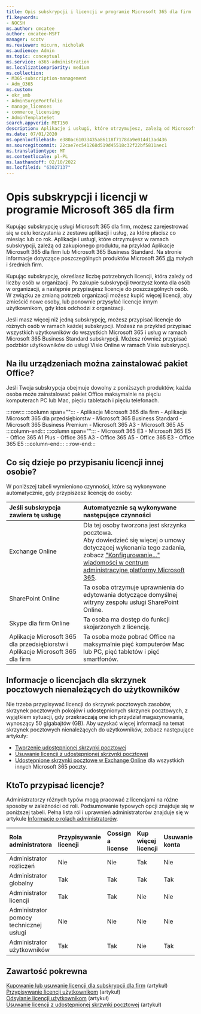 ```yaml
---
title: Opis subskrypcji i licencji w programie Microsoft 365 dla firm
f1.keywords:
- NOCSH
ms.author: cmcatee
author: cmcatee-MSFT
manager: scotv
ms.reviewer: micurn, nicholak
ms.audience: Admin
ms.topic: conceptual
ms.service: o365-administration
ms.localizationpriority: medium
ms.collection:
- M365-subscription-management
- Adm_O365
ms.custom:
- okr_smb
- AdminSurgePortfolio
- manage_licenses
- commerce_licensing
- AdminTemplateSet
search.appverid: MET150
description: Aplikacje i usługi, które otrzymujesz, zależą od Microsoft 365 zakupionego produktu, na przykład od Aplikacje Microsoft 365 dla firm.
ms.date: 07/01/2020
ms.openlocfilehash: e380ac61033435a86118f7178da9e014d13ad436
ms.sourcegitcommit: 22cae7ec541268d519d45518c32f22bf5811aec1
ms.translationtype: MT
ms.contentlocale: pl-PL
ms.lasthandoff: 02/10/2022
ms.locfileid: "63027137"
---
```

# <a name="understand-subscriptions-and-licenses-in-microsoft-365-for-business"></a>Opis subskrypcji i licencji w programie Microsoft 365 dla firm

Kupując subskrypcję usługi Microsoft 365 dla firm, możesz zarejestrować się w celu korzystania z zestawu aplikacji i usług, za które płacisz co miesiąc lub co rok. Aplikacje i usługi, które otrzymujesz w ramach subskrypcji, zależą od zakupionego produktu, na przykład Aplikacje Microsoft 365 dla firm lub Microsoft 365 Business Standard. Na stronie informacje dotyczące poszczególnych produktów Microsoft 365 [dla](https://products.office.com/compare-all-microsoft-office-products?&activetab=tab:primaryr1) małych i średnich firm.

Kupując subskrypcję, określasz liczbę potrzebnych licencji, która zależy od liczby osób w organizacji. Po zakupie subskrypcji tworzysz konta dla osób w organizacji, a następnie przypisujesz licencje do poszczególnych osób. W związku ze zmianą potrzeb organizacji możesz kupić więcej licencji, aby zmieścić nowe osoby, lub ponownie przysyłać licencje innym użytkownikom, gdy ktoś odchodzi z organizacji.

Jeśli masz więcej niż jedną subskrypcję, możesz przypisać licencje do różnych osób w ramach każdej subskrypcji. Możesz na przykład przypisać wszystkich użytkowników do wszystkich Microsoft 365 i usług w ramach Microsoft 365 Business Standard subskrypcji. Możesz również przypisać podzbiór użytkowników do usługi Visio Online w ramach Visio subskrypcji.

## <a name="how-many-devices-can-people-install-office-on"></a>Na ilu urządzeniach można zainstalować pakiet Office?

Jeśli Twoja subskrypcja obejmuje dowolny z poniższych produktów, każda osoba może zainstalować pakiet Office maksymalnie na pięciu komputerach PC lub Mac, pięciu tabletach i pięciu telefonach.

:::row:::
   :::column span="":::
        - Aplikacje Microsoft 365 dla firm - Aplikacje Microsoft 365 dla przedsiębiorstw - Microsoft 365 Business Standard - Microsoft 365 Business Premium       - Microsoft 365 A3 - Microsoft 365 A5
   :::column-end:::
   :::column span="":::
        - Microsoft 365 E3 - Microsoft 365 E5 - Office 365 A1 Plus - Office 365 A3 - Office 365 A5 - Office 365 E3 - Office 365 E5
   :::column-end:::
:::row-end:::

## <a name="what-happens-when-you-assign-a-license-to-someone"></a>Co się dzieje po przypisaniu licencji innej osobie?

W poniższej tabeli wymieniono czynności, które są wykonywane automatycznie, gdy przypiszesz licencję do osoby:
  
|**Jeśli subskrypcja zawiera tę usługę**|**Automatycznie są wykonywane następujące czynności**|
|:-----|:-----|
|Exchange Online  <br/> |Dla tej osoby tworzona jest skrzynka pocztowa. <br/> Aby dowiedzieć się więcej o umowy dotyczącej wykonania tego zadania, zobacz ["Konfigurowanie..." wiadomości w centrum administracyjne platformy Microsoft 365](https://support.microsoft.com/help/2635238/setting-up-messages-in-the-office-365-admin-center). |
|SharePoint Online  <br/> |Ta osoba otrzymuje uprawnienia do edytowania dotyczące domyślnej witryny zespołu usługi SharePoint Online.  <br/> |
|Skype dla firm Online  <br/> |Ta osoba ma dostęp do funkcji skojarzonych z licencją.  <br/> |
|Aplikacje Microsoft 365 dla przedsiębiorstw i Aplikacje Microsoft 365 dla firm  <br/> |Ta osoba może pobrać Office na maksymalnie pięć komputerów Mac lub PC, pięć tabletów i pięć smartfonów.  <br/> |

## <a name="understand-licenses-for-non-user-mailboxes"></a>Informacje o licencjach dla skrzynek pocztowych nienależących do użytkowników

Nie trzeba przypisywać licencji do skrzynek pocztowych zasobów, skrzynek pocztowych pokojów i udostępnionych skrzynek pocztowych, z wyjątkiem sytuacji, gdy przekraczają one ich przydział magazynowania, wynoszący 50 gigabajtów (GB). Aby uzyskać więcej informacji na temat skrzynek pocztowych nienależących do użytkowników, zobacz następujące artykuły:
  
- [Tworzenie udostępnionej skrzynki pocztowej](../../admin/email/create-a-shared-mailbox.md)
- [Usuwanie licencji z udostępnionej skrzynki pocztowej](../../admin/email/remove-license-from-shared-mailbox.md)
- [Udostępnione skrzynki pocztowe w Exchange Online](/exchange/collaboration-exo/shared-mailboxes) dla wszystkich innych Microsoft 365 poczty.

## <a name="who-can-assign-licenses"></a>KtoTo przypisać licencje?

Administratorzy różnych typów mogą pracować z licencjami na różne sposoby w zależności od roli. Podsumowanie typowych opcji znajduje się w poniższej tabeli. Pełna lista ról i uprawnień administratorów znajduje się w artykule [Informacje o rolach administratorów](../../admin/add-users/about-admin-roles.md).
  
|**Rola administratora**|**Przypisywanie licencji**|**Cossign a license**|**Kup więcej licencji**|**Usuwanie konta**|
|:-----|:-----|:-----|:-----|:-----|
|Administrator rozliczeń  <br/> |Nie  <br/> |Nie  <br/> |Tak  <br/> |Nie  <br/> |
|Administrator globalny  <br/> |Tak  <br/> |Tak  <br/> |Tak  <br/> |Tak  <br/> |
|Administrator licencji <br/> |Tak <br/>|Tak <br/> |Nie <br/> |Nie <br/> |
|Administrator pomocy technicznej usługi  <br/> |Nie  <br/> |Nie  <br/> |Nie  <br/> |Nie  <br/> |
|Administrator użytkowników  <br/> |Tak  <br/> |Tak  <br/> |Nie  <br/> |Tak  <br/> |

## <a name="related-content"></a>Zawartość pokrewna

[Kupowanie lub usuwanie licencji dla subskrypcji dla firm](buy-licenses.md) (artykuł)\
[Przypisywanie licencji użytkownikom](../../admin/manage/assign-licenses-to-users.md) (artykuł)\
[Odsyłanie licencji użytkownikom](../../admin/manage/remove-licenses-from-users.md) (artykuł)\
[Usuwanie licencji z udostępnionej skrzynki pocztowej](../../admin/email/remove-license-from-shared-mailbox.md) (artykuł)

